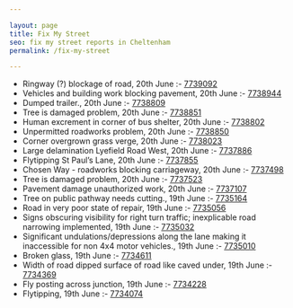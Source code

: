 ```yaml
---

layout: page
title: Fix My Street
seo: fix my street reports in Cheltenham
permalink: /fix-my-street

---
```


<!-- fix_marker starts -->

- Ringway (?) blockage of road, 20th June :- [7739092](https://www.fixmystreet.com/report/7739092)
- Vehicles and building work blocking pavement, 20th June :- [7738944](https://www.fixmystreet.com/report/7738944)
- Dumped trailer., 20th June :- [7738809](https://www.fixmystreet.com/report/7738809)
- Tree is damaged problem, 20th June :- [7738851](https://www.fixmystreet.com/report/7738851)
- Human excrement in corner of bus shelter, 20th June :- [7738802](https://www.fixmystreet.com/report/7738802)
- Unpermitted roadworks problem, 20th June :- [7738850](https://www.fixmystreet.com/report/7738850)
- Corner overgrown grass verge, 20th June :- [7738023](https://www.fixmystreet.com/report/7738023)
- Large delamination Lyefield Road West, 20th June :- [7737886](https://www.fixmystreet.com/report/7737886)
- Flytipping St Paul’s Lane, 20th June :- [7737855](https://www.fixmystreet.com/report/7737855)
- Chosen Way - roadworks blocking carriageway, 20th June :- [7737498](https://www.fixmystreet.com/report/7737498)
- Tree is damaged problem, 20th June :- [7737523](https://www.fixmystreet.com/report/7737523)
- Pavement damage unauthorized work, 20th June :- [7737107](https://www.fixmystreet.com/report/7737107)
- Tree on public pathway needs cutting., 19th June :- [7735164](https://www.fixmystreet.com/report/7735164)
- Road in very poor state of repair, 19th June :- [7735056](https://www.fixmystreet.com/report/7735056)
- Signs obscuring visibility for right turn traffic; inexplicable road narrowing implemented, 19th June :- [7735032](https://www.fixmystreet.com/report/7735032)
- Significant undulations/depressions along the lane making it inaccessible for non 4x4 motor vehicles., 19th June :- [7735010](https://www.fixmystreet.com/report/7735010)
- Broken glass, 19th June :- [7734611](https://www.fixmystreet.com/report/7734611)
- Width of road dipped surface of road like caved under, 19th June :- [7734369](https://www.fixmystreet.com/report/7734369)
- Fly posting across junction, 19th June :- [7734228](https://www.fixmystreet.com/report/7734228)
- Flytipping, 19th June :- [7734074](https://www.fixmystreet.com/report/7734074)

<!-- fix_marker ends -->